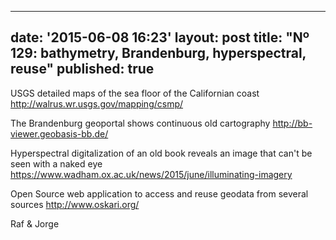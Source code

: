
---
date: '2015-06-08 16:23'
layout: post
title: "Nº 129: bathymetry, Brandenburg, hyperspectral, reuse"
published: true
---

USGS detailed maps of the sea floor of the Californian coast
http://walrus.wr.usgs.gov/mapping/csmp/

The Brandenburg geoportal shows continuous old cartography
http://bb-viewer.geobasis-bb.de/

Hyperspectral digitalization of an old book reveals an image that can't be seen with a naked eye
https://www.wadham.ox.ac.uk/news/2015/june/illuminating-imagery

Open Source web application to access and reuse geodata from several sources
http://www.oskari.org/

Raf & Jorge
